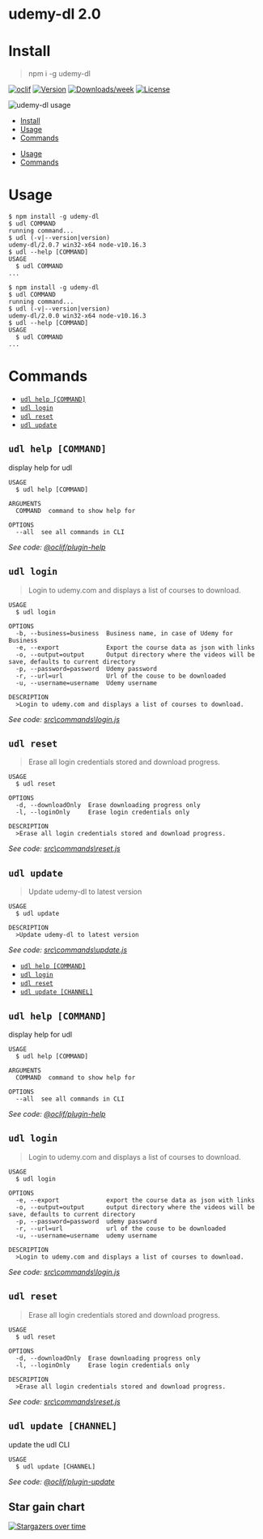 udemy-dl 2.0
========

# Install
>npm i -g udemy-dl

[![oclif](https://img.shields.io/badge/cli-oclif-brightgreen.svg)](https://oclif.io)
[![Version](https://img.shields.io/npm/v/udemy-dl.svg)](https://npmjs.org/package/udemy-dl)
[![Downloads/week](https://img.shields.io/npm/dw/udemy-dl.svg)](https://npmjs.org/package/udemy-dl)
[![License](https://img.shields.io/npm/l/udemy-dl.svg)](https://github.com/riazXrazor/udemy-dl/blob/master/package.json)

![udemy-dl usage](https://raw.githubusercontent.com/riazXrazor/udemy-dl/master/assets/udemy-dl.gif)

<!-- toc -->
* [Install](#install)
* [Usage](#usage)
* [Commands](#commands)
<!-- tocstop -->
* [Usage](#usage)
* [Commands](#commands)
<!-- tocstop -->
# Usage
<!-- usage -->
```sh-session
$ npm install -g udemy-dl
$ udl COMMAND
running command...
$ udl (-v|--version|version)
udemy-dl/2.0.7 win32-x64 node-v10.16.3
$ udl --help [COMMAND]
USAGE
  $ udl COMMAND
...
```
<!-- usagestop -->
```sh-session
$ npm install -g udemy-dl
$ udl COMMAND
running command...
$ udl (-v|--version|version)
udemy-dl/2.0.0 win32-x64 node-v10.16.3
$ udl --help [COMMAND]
USAGE
  $ udl COMMAND
...
```
<!-- usagestop -->
# Commands
<!-- commands -->
* [`udl help [COMMAND]`](#udl-help-command)
* [`udl login`](#udl-login)
* [`udl reset`](#udl-reset)
* [`udl update`](#udl-update)

## `udl help [COMMAND]`

display help for udl

```
USAGE
  $ udl help [COMMAND]

ARGUMENTS
  COMMAND  command to show help for

OPTIONS
  --all  see all commands in CLI
```

_See code: [@oclif/plugin-help](https://github.com/oclif/plugin-help/blob/v2.2.1/src\commands\help.ts)_

## `udl login`

>Login to udemy.com and displays a list of courses to download.

```
USAGE
  $ udl login

OPTIONS
  -b, --business=business  Business name, in case of Udemy for Business
  -e, --export             Export the course data as json with links
  -o, --output=output      Output directory where the videos will be save, defaults to current directory
  -p, --password=password  Udemy password
  -r, --url=url            Url of the couse to be downloaded
  -u, --username=username  Udemy username

DESCRIPTION
  >Login to udemy.com and displays a list of courses to download.
```

_See code: [src\commands\login.js](https://github.com/riazXrazor/udemy-dl/blob/v2.0.7/src\commands\login.js)_

## `udl reset`

>Erase all login credentials stored and download progress.

```
USAGE
  $ udl reset

OPTIONS
  -d, --downloadOnly  Erase downloading progress only
  -l, --loginOnly     Erase login credentials only

DESCRIPTION
  >Erase all login credentials stored and download progress.
```

_See code: [src\commands\reset.js](https://github.com/riazXrazor/udemy-dl/blob/v2.0.7/src\commands\reset.js)_

## `udl update`

>Update udemy-dl to latest version

```
USAGE
  $ udl update

DESCRIPTION
  >Update udemy-dl to latest version
```

_See code: [src\commands\update.js](https://github.com/riazXrazor/udemy-dl/blob/v2.0.7/src\commands\update.js)_
<!-- commandsstop -->
* [`udl help [COMMAND]`](#udl-help-command)
* [`udl login`](#udl-login)
* [`udl reset`](#udl-reset)
* [`udl update [CHANNEL]`](#udl-update-channel)

## `udl help [COMMAND]`

display help for udl

```
USAGE
  $ udl help [COMMAND]

ARGUMENTS
  COMMAND  command to show help for

OPTIONS
  --all  see all commands in CLI
```

_See code: [@oclif/plugin-help](https://github.com/oclif/plugin-help/blob/v2.2.1/src\commands\help.ts)_

## `udl login`

>Login to udemy.com and displays a list of courses to download.

```
USAGE
  $ udl login

OPTIONS
  -e, --export             export the course data as json with links
  -o, --output=output      output directory where the videos will be save, defaults to current directory
  -p, --password=password  udemy password
  -r, --url=url            url of the couse to be downloaded
  -u, --username=username  udemy username

DESCRIPTION
  >Login to udemy.com and displays a list of courses to download.
```

_See code: [src\commands\login.js](https://github.com/riazXrazor/udemy-dl/blob/v2.0.0/src\commands\login.js)_

## `udl reset`

>Erase all login credentials stored and download progress.

```
USAGE
  $ udl reset

OPTIONS
  -d, --downloadOnly  Erase downloading progress only
  -l, --loginOnly     Erase login credentials only

DESCRIPTION
  >Erase all login credentials stored and download progress.
```

_See code: [src\commands\reset.js](https://github.com/riazXrazor/udemy-dl/blob/v2.0.0/src\commands\reset.js)_

## `udl update [CHANNEL]`

update the udl CLI

```
USAGE
  $ udl update [CHANNEL]
```

_See code: [@oclif/plugin-update](https://github.com/oclif/plugin-update/blob/v1.3.9/src\commands\update.ts)_
<!-- commandsstop -->
## Star gain chart
[![Stargazers over time](https://starchart.cc/riazXrazor/udemy-dl.svg)](https://starchart.cc/riazXrazor/udemy-dl)

